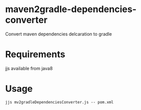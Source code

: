 # maven2gradle-dependencies-converter
Convert maven dependencies delcaration to gradle


# Requirements
jjs available from java8

# Usage
```jjs mv2gradleDependenciesConverter.js -- pom.xml```
